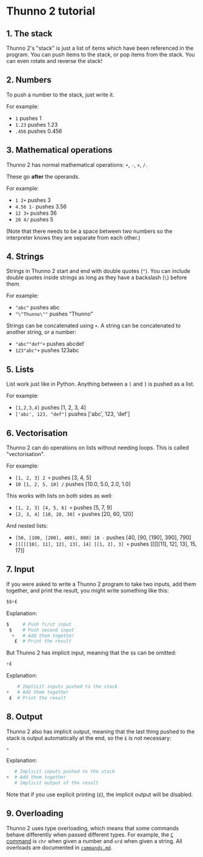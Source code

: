 # Thunno 2 tutorial

## 1. The stack

Thunno 2's "stack" is just a list of items which have been referenced in the program. You can push items to the stack, or pop items from the stack. You can even rotate and reverse the stack!

## 2. Numbers

To push a number to the stack, just write it.

For example:

* `1` pushes 1
* `1.23` pushes 1.23
* `.456` pushes 0.456

## 3. Mathematical operations

Thunno 2 has normal mathematical operations: `+`, `-`, `×`, `/`.

These go **after** the operands.

For example:

* `1 2+` pushes 3
* `4.56 1-` pushes 3.56
* `12 3×` pushes 36
* `20 4/` pushes 5

(Note that there needs to be a space between two numbers so the interpreter knows they are separate from each other.)

## 4. Strings

Strings in Thunno 2 start and end with double quotes (`"`). You can include double quotes inside strings as long as they have a backslash (`\`) before them.

For example:

* `"abc"` pushes abc
* `"\"Thunno\""` pushes "Thunno"

Strings can be concatenated using `+`. A string can be concatenated to another string, or a number:

* `"abc""def"+` pushes abcdef
* `123"abc"+` pushes 123abc

## 5. Lists

List work just like in Python. Anything between a `[` and `]` is pushed as a list.

For example:

* `[1,2,3,4]` pushes [1, 2, 3, 4]
* `['abc', 123, "def"]` pushes ['abc', 123, 'def']

## 6. Vectorisation

Thunno 2 can do operations on lists without needing loops. This is called "vectorisation".

For example:

* `[1, 2, 3] 2 +` pushes [3, 4, 5]
* `10 [1, 2, 5, 10] /` pushes [10.0, 5.0, 2.0, 1.0]

This works with lists on both sides as well:

* `[1, 2, 3] [4, 5, 6] +` pushes [5, 7, 9]
* `[2, 3, 4] [10, 20, 30] ×` pushes [20, 60, 120]

And nested lists:

* `[50, [100, [200], 400], 800] 10 -` pushes [40, [90, [190], 390], 790]
* `[[[[[10], 11], 12], 13], 14] [[1, 2], 3] +` pushes [[[[[11], 12], 13], 15, 17]]

## 7. Input

If you were asked to write a Thunno 2 program to take two inputs, add them together, and print the result, you might write something like this:

```python
$$+£
```

Explanation:

```python
$     # Push first input
 $    # Push second input
  +   # Add them together
   £  # Print the result
```

But Thunno 2 has implicit input, meaning that the `$`s can be omitted:

```python
+£
```

Explanation:

```python
    # Implicit inputs pushed to the stack
+   # Add them together
 £  # Print the result
```

## 8. Output

Thunno 2 also has implicit output, meaning that the last thing pushed to the stack is output automatically at the end, so the `£` is not necessary:

```python
+
```

Explanation:

```python
   # Implicit inputs pushed to the stack
+  # Add them together
   # Implicit output of the result
```

Note that if you use explicit printing (`£`), the implicit output will be disabled.

## 9. Overloading

Thunno 2 uses type overloading, which means that some commands behave differently when passed different types. For example, the [`C` command](https://github.com/Thunno/Thunno2/blob/main/docs/commands.md#c-chr--ord) is `chr` when given a number and `ord` when given a string. All overloads are documented in [`commands.md`](https://github.com/Thunno/Thunno2/blob/main/docs/commands.md).
